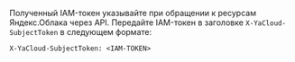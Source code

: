 Полученный IAM-токен указывайте при обращении к ресурсам Яндекс.Облака через API. Передайте IAM-токен в заголовке `X-YaCloud-SubjectToken` в следующем формате:

```
X-YaCloud-SubjectToken: <IAM-TOKEN>
```
